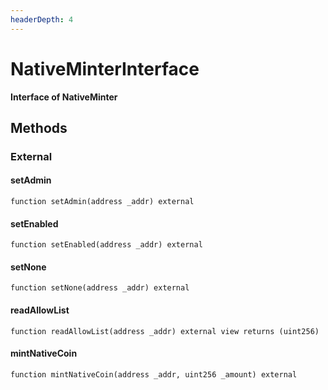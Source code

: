 ```yaml
---
headerDepth: 4
---
```


# NativeMinterInterface

**Interface of NativeMinter**









## Methods


### External

#### setAdmin



```solidity:no-line-numbers
function setAdmin(address _addr) external
```


#### setEnabled



```solidity:no-line-numbers
function setEnabled(address _addr) external
```


#### setNone



```solidity:no-line-numbers
function setNone(address _addr) external
```


#### readAllowList



```solidity:no-line-numbers
function readAllowList(address _addr) external view returns (uint256)
```


#### mintNativeCoin



```solidity:no-line-numbers
function mintNativeCoin(address _addr, uint256 _amount) external
```




